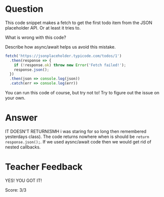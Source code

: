# Question

This code snippet makes a fetch to get the first todo item from the JSON placeholder API. Or at least it tries to.

What is wrong with this code? 

Describe how async/await helps us avoid this mistake.

```js
fetch('https://jsonplaceholder.typicode.com/todos/1')
  .then(response => {
    if (!response.ok) throw new Error('Fetch failed!');
    response.json();
  })
  .then(json => console.log(json))
  .catch(err => console.log(err))
```

You can run this code of course, but try not to! Try to figure out the issue on your own.

# Answer
IT DOESN'T RETURN(SMH i was staring for so long then remembered yesterdays class). The code returns nowhere when is should be  `return response.json();`. If we used aysnc/await code then we would get rid of nested callbacks.
  
# Teacher Feedback

YES! YOU GOT IT!

Score: 3/3